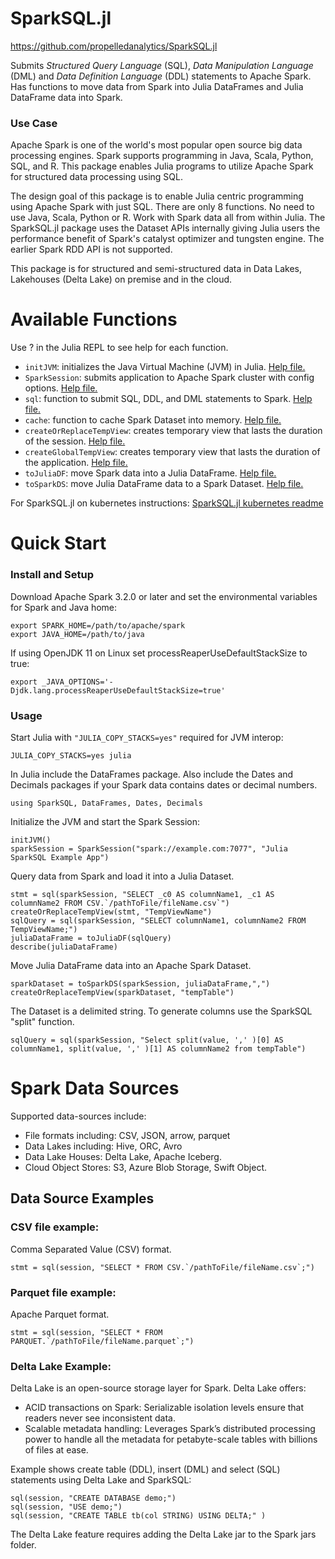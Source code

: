 # SparkSQL.jl
<https://github.com/propelledanalytics/SparkSQL.jl>

Submits *Structured Query Language* (SQL), *Data Manipulation Language* (DML) and *Data Definition Language* (DDL) statements to Apache Spark.
Has functions to move data from Spark into Julia DataFrames and Julia DataFrame data into Spark.



### Use Case
Apache Spark is one of the world's most popular open source big data processing engines. Spark supports programming in Java, Scala, Python, SQL, and R.
This package enables Julia programs to utilize Apache Spark for structured data processing using SQL.

The design goal of this package is to enable Julia centric programming using Apache Spark with just SQL.  There are only 8 functions. No need to use Java, Scala, Python or R.  Work with Spark data all from within Julia.
The SparkSQL.jl package uses the Dataset APIs internally giving Julia users the performance benefit of Spark's catalyst optimizer and tungsten engine. The earlier Spark RDD API is not supported.

This package is for structured and semi-structured data in Data Lakes, Lakehouses (Delta Lake) on premise and in the cloud.

# Available Functions
Use ? in the Julia REPL to see help for each function.
- `initJVM`: initializes the Java Virtual Machine (JVM) in Julia. [Help file.](https://propelledanalytics.github.io/SparkSQL.jl/initJVM)
- `SparkSession`: submits application to Apache Spark cluster with config options. [Help file.](https://propelledanalytics.github.io/SparkSQL.jl/sparksession)
- `sql`: function to submit SQL, DDL, and DML statements to Spark. [Help file.](https://propelledanalytics.github.io/SparkSQL.jl/sql)
- `cache`: function to cache Spark Dataset into memory. [Help file.](https://propelledanalytics.github.io/SparkSQL.jl/cache)
- `createOrReplaceTempView`: creates temporary view that lasts the duration of the session. [Help file.](https://propelledanalytics.github.io/SparkSQL.jl/createOrReplaceTempView)
- `createGlobalTempView`: creates temporary view that lasts the duration of the application. [Help file.](https://propelledanalytics.github.io/SparkSQL.jl/createGlobalTempView)
- `toJuliaDF`: move Spark data into a Julia DataFrame. [Help file.](https://propelledanalytics.github.io/SparkSQL.jl/toJuliaDF)
- `toSparkDS`: move Julia DataFrame data to a Spark Dataset. [Help file.](https://propelledanalytics.github.io/SparkSQL.jl/toSparkDS)

For SparkSQL.jl on kubernetes instructions:
[SparkSQL.jl kubernetes readme](https://github.com/propelledanalytics/SparkSQL.jl/tree/main/kubernetes#readme)

# Quick Start
### Install and Setup
Download Apache Spark 3.2.0 or later and set the environmental variables for Spark and Java home:
```
export SPARK_HOME=/path/to/apache/spark
export JAVA_HOME=/path/to/java
```
If using OpenJDK 11 on Linux set processReaperUseDefaultStackSize to true:
```
export _JAVA_OPTIONS='-Djdk.lang.processReaperUseDefaultStackSize=true'
```


### Usage
Start Julia with `"JULIA_COPY_STACKS=yes"` required for JVM interop:
```
JULIA_COPY_STACKS=yes julia
```
In Julia include the DataFrames package.  Also include the Dates and Decimals packages if your Spark data contains dates or decimal numbers.
```
using SparkSQL, DataFrames, Dates, Decimals
```
Initialize the JVM and start the Spark Session:
```
initJVM()
sparkSession = SparkSession("spark://example.com:7077", "Julia SparkSQL Example App")
```
Query data from Spark and load it into a Julia Dataset.
```
stmt = sql(sparkSession, "SELECT _c0 AS columnName1, _c1 AS columnName2 FROM CSV.`/pathToFile/fileName.csv`")
createOrReplaceTempView(stmt, "TempViewName")
sqlQuery = sql(sparkSession, "SELECT columnName1, columnName2 FROM TempViewName;")
juliaDataFrame = toJuliaDF(sqlQuery)
describe(juliaDataFrame)
```
Move Julia DataFrame data into an Apache Spark Dataset.
```
sparkDataset = toSparkDS(sparkSession, juliaDataFrame,",")
createOrReplaceTempView(sparkDataset, "tempTable")
```
The Dataset is a delimited string. To generate columns use the SparkSQL "split" function.

```
sqlQuery = sql(sparkSession, "Select split(value, ',' )[0] AS columnName1, split(value, ',' )[1] AS columnName2 from tempTable")
```


# Spark Data Sources
Supported data-sources include:
- File formats including: CSV, JSON, arrow, parquet
- Data Lakes including: Hive, ORC, Avro
- Data Lake Houses: Delta Lake, Apache Iceberg.
- Cloud Object Stores: S3, Azure Blob Storage, Swift Object.

## Data Source Examples

### CSV file example:
Comma Separated Value (CSV) format.
```
stmt = sql(session, "SELECT * FROM CSV.`/pathToFile/fileName.csv`;")
```
### Parquet file example:
Apache Parquet format.
```
stmt = sql(session, "SELECT * FROM PARQUET.`/pathToFile/fileName.parquet`;")
```
### Delta Lake Example:
Delta Lake is an open-source storage layer for Spark. Delta Lake offers:

- ACID transactions on Spark: Serializable isolation levels ensure that readers never see inconsistent data.
- Scalable metadata handling: Leverages Spark’s distributed processing power to handle all the metadata for petabyte-scale tables with billions of files at ease.

Example shows create table (DDL), insert (DML) and select (SQL) statements using Delta Lake and SparkSQL:
```
sql(session, "CREATE DATABASE demo;")
sql(session, "USE demo;")
sql(session, "CREATE TABLE tb(col STRING) USING DELTA;" )
```
The Delta Lake feature requires adding the Delta Lake jar to the Spark jars folder.
